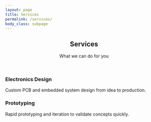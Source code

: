 ```yaml
---
layout: page
title: Services
permalink: /services/
body_class: subpage
---
```


<header class="align-center">
  <h2>Services</h2>
  <p>What we can do for you</p>
</header>

<div class="row">
  <div class="6u 12u$(small)">
    <h3>Electronics Design</h3>
    <p>Custom PCB and embedded system design from idea to production.</p>
  </div>
  <div class="6u$ 12u$(small)">
    <h3>Prototyping</h3>
    <p>Rapid prototyping and iteration to validate concepts quickly.</p>
  </div>
</div>
